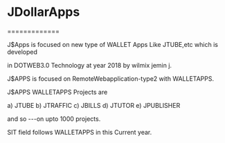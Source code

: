 # JDollarApps
=============

J$Apps is focused on new type of WALLET Apps Like JTUBE,etc which is developed

in  DOTWEB3.0 Technology at year 2018 by wilmix jemin j.

J$APPS   is   focused  on  RemoteWebapplication-type2  with WALLETAPPS.

J$APPS  WALLETAPPS Projects  are

a) JTUBE
b) JTRAFFIC
c) JBILLS
d) JTUTOR
e) JPUBLISHER

and  so ---on  upto  1000 projects.

SIT  field  follows  WALLETAPPS  in  this    Current  year.


